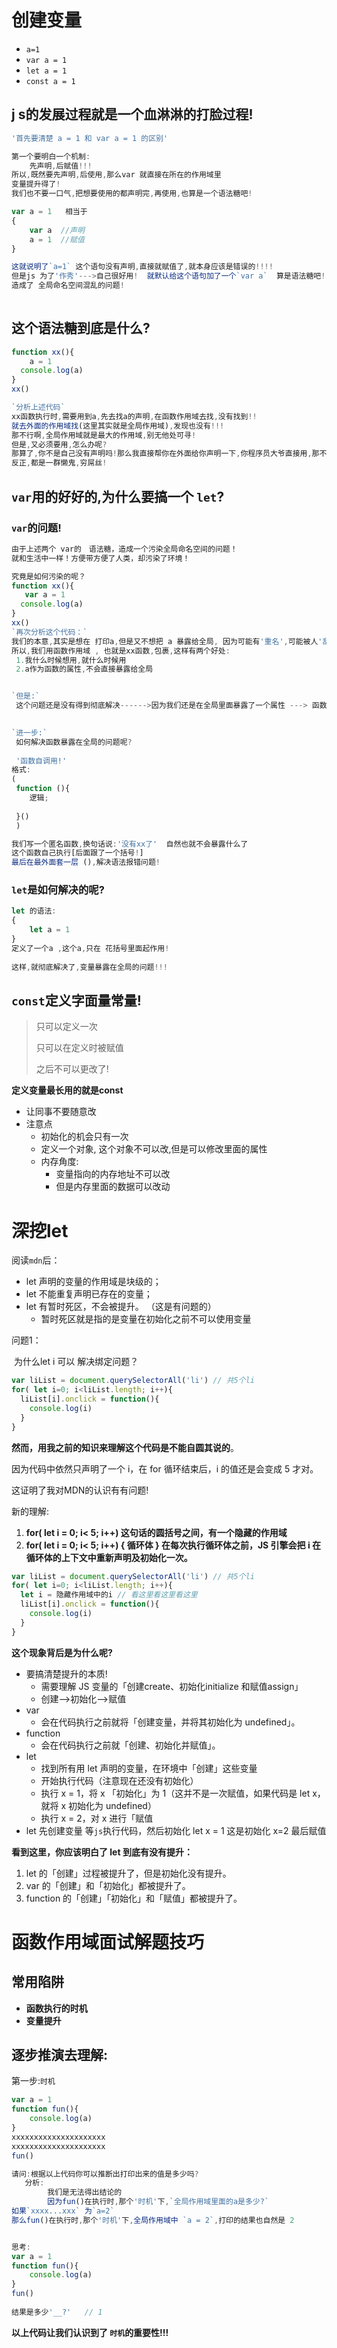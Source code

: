 # 创建变量

- `a=1`
- `var a = 1`
- `let a = 1`
- `const a = 1`



## **j s的发展过程就是一个血淋淋的打脸过程!**

```javascript
'首先要清楚 a = 1 和 var a = 1 的区别'

第一个要明白一个机制:
	先声明,后赋值!!!
所以,既然要先声明,后使用,那么var 就直接在所在的作用域里
变量提升得了! 
我们也不要一口气,把想要使用的都声明完,再使用,也算是一个语法糖吧!

var a = 1   相当于
{
    var a  //声明
    a = 1  //赋值
}

这就说明了`a=1` 这个语句没有声明,直接就赋值了,就本身应该是错误的!!!!
但是js 为了'作秀'--->自己很好用!  就默认给这个语句加了一个`var a`  算是语法糖吧! 
造成了 全局命名空间混乱的问题!
    

```



## **这个语法糖到底是什么?**

```javascript
function xx(){
    a = 1
  console.log(a)
}
xx()

`分析上述代码`
xx函数执行时,需要用到a,先去找a的声明,在函数作用域去找,没有找到!!
就去外面的作用域找(这里其实就是全局作用域),发现也没有!!!
那不行啊,全局作用域就是最大的作用域,别无他处可寻!
但是,又必须要用,怎么办呢?
那算了,你不是自己没有声明吗!那么我直接帮你在外面给你声明一下,你程序员大爷直接用,那不就得了!
反正,都是一群懒鬼,穷屌丝!
```



## **`var`用的好好的,为什么要搞一个 `let`?** 



### `var`的问题!

```javascript
由于上述两个 var的　语法糖，造成一个污染全局命名空间的问题！
就和生活中一样！方便带方便了人类，却污染了环境！

究竟是如何污染的呢？
function xx(){
   var a = 1
  console.log(a)
}
xx()
`再次分析这个代码：`
我们的本意,其实是想在 打印a,但是又不想把 a 暴露给全局, 因为可能有'重名',可能被人'乱改'!
所以,我们用函数作用域 , 也就是xx函数,包裹,这样有两个好处:
 1.我什么时候想用,就什么时候用
 2.a作为函数的属性,不会直接暴露给全局


`但是:`
 这个问题还是没有得到彻底解决------>因为我们还是在全局里面暴露了一个属性 ---> 函数xx!
     

`进一步:`
 如何解决函数暴露在全局的问题呢?
 
 '函数自调用!'
格式:
(
 function (){
    逻辑; 
     
 }()
 )

我们写一个匿名函数,换句话说:'没有xx了'  自然也就不会暴露什么了
这个函数自己执行[后面跟了一个括号!]
最后在最外面套一层 (),解决语法报错问题!

```



### `let`是如何解决的呢?

```javascript
let 的语法:
{
    let a = 1
}
定义了一个a ,这个a,只在 花括号里面起作用!
 
这样,就彻底解决了,变量暴露在全局的问题!!!
```





## `const`定义字面量常量!

> 只可以定义一次
>
> 只可以在定义时被赋值
>
> 之后不可以更改了!

**定义变量最长用的就是const** 

- 让同事不要随意改
- 注意点
  - 初始化的机会只有一次
  - 定义一个对象, 这个对象不可以改,但是可以修改里面的属性
  - 内存角度:
    - 变量指向的内存地址不可以改
    - 但是内存里面的数据可以改动





# 深挖let

阅读`mdn`后：

- let 声明的变量的作用域是块级的；
- let 不能重复声明已存在的变量；
- let 有暂时死区，不会被提升。 （这是有问题的）
  - 暂时死区就是指的是变量在初始化之前不可以使用变量

问题1：

​	为什么let  i 可以 解决绑定问题？

```javascript
var liList = document.querySelectorAll('li') // 共5个li
for( let i=0; i<liList.length; i++){
  liList[i].onclick = function(){
    console.log(i)
  }
}
```

**然而，用我之前的知识来理解这个代码是不能自圆其说的**。

因为代码中依然只声明了一个 i，在 for 循环结束后，i 的值还是会变成 5 才对。



这证明了我对MDN的认识有有问题!

新的理解:

1. **for( let i = 0; i< 5; i++) 这句话的圆括号之间，有一个隐藏的作用域**
2. **for( let i = 0; i< 5; i++) { 循环体 } 在每次执行循环体之前，JS 引擎会把 i 在循环体的上下文中重新声明及初始化一次。**

```javascript
var liList = document.querySelectorAll('li') // 共5个li
for( let i=0; i<liList.length; i++){
  let i = 隐藏作用域中的i // 看这里看这里看这里
  liList[i].onclick = function(){
    console.log(i)
  }
}
```



**这个现象背后是为什么呢?**

- 要搞清楚提升的本质!
  - 需要理解 JS 变量的「创建create、初始化initialize 和赋值assign」
  -   创建-->初始化–->赋值
- var 
  - 会在代码执行之前就将「创建变量，并将其初始化为 undefined」。
- function
  - 会在代码执行之前就「创建、初始化并赋值」。
- let
  - 找到所有用 let 声明的变量，在环境中「创建」这些变量
  - 开始执行代码（注意现在还没有初始化）
  - 执行 x = 1，将 x 「初始化」为 1（这并不是一次赋值，如果代码是 let x，就将 x 初始化为 undefined）
  - 执行 x = 2，对 x 进行「赋值
- let 先创建变量   等`js`执行代码，然后初始化 let x = 1 这是初始化   x=2 最后赋值 

**看到这里，你应该明白了 let 到底有没有提升：**

1. let 的「创建」过程被提升了，但是初始化没有提升。
2. var 的「创建」和「初始化」都被提升了。
3. function 的「创建」「初始化」和「赋值」都被提升了。












# 函数作用域面试解题技巧



## 常用陷阱

- **函数执行的时机**
- **变量提升**



## 逐步推演去理解:

第一步:`时机`

```javascript
var a = 1
function fun(){
    console.log(a)
}
xxxxxxxxxxxxxxxxxxxxx
xxxxxxxxxxxxxxxxxxxxx
fun()  

请问:根据以上代码你可以推断出打印出来的值是多少吗?
   分析:
		我们是无法得出结论的
		因为fun()在执行时,那个'时机'下,`全局作用域里面的a是多少?`
如果`xxxx...xxx` 为`a=2`
那么fun()在执行时,那个'时机'下,全局作用域中 `a = 2`,打印的结果也自然是 2


思考:
var a = 1
function fun(){
    console.log(a)
}
fun()
 
结果是多少'__?'   // 1
```



**以上代码让我们认识到了  `时机`的重要性!!!**



